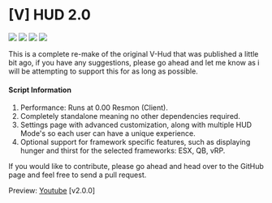 # [V] HUD 2.0
![](https://img.shields.io/github/downloads/vipexv/v-hud-2.0/total?logo=github)
![](https://img.shields.io/github/downloads/vipexv/v-hud-2.0/latest/total?logo=github)
![](https://img.shields.io/github/contributors/vipexv/v-hud-2.0?logo=github)
![](https://img.shields.io/github/v/release/vipexv/v-hud-2.0?logo=github) 

This is a complete re-make of the original V-Hud that was published a little bit ago, if you have any suggestions, please go ahead and let me know as i will be attempting to support this for as long as possible.

#### **Script Information**
1. Performance: Runs at 0.00 Resmon (Client).
2. Completely standalone meaning no other dependencies required.
3. Settings page with advanced customization, along with multiple HUD Mode's so each user can have a unique experience.
4. Optional support for framework specific features, such as displaying hunger and thirst for the selected frameworks: ESX, QB, vRP.

If you would like to contribute, please go ahead and head over to the GitHub page and feel free to send a pull request.

Preview: [Youtube](https://youtu.be/5iC0X2GKN_U) [v2.0.0]
